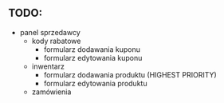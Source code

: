 ## TODO:
- panel sprzedawcy
	- kody rabatowe
		- formularz dodawania kuponu
		- formularz edytowania kuponu
	- inwentarz
		- formularz dodawania produktu (HIGHEST PRIORITY)
		- formularz edytowania produktu
	- zamówienia
